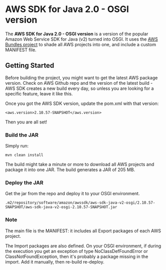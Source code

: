 # AWS SDK for Java 2.0 - OSGI version

The **AWS SDK for Java 2.0 - OSGI version** is a version of the popular Amazon Web Service SDK for Java (v2) turned into OSGI.
It uses the [AWS Bundles project](https://github.com/aws/aws-sdk-java-v2/tree/master/bundle) to shade all AWS projects into one, and include a custom MANIFEST file.

## Getting Started

Before building the project, you might want to get the latest AWS package version. Check on AWS Github repo and the version of the latest build - AWS SDK creates a new build every day, so unless you are looking for a specific feature, leave it like this.

Once you got the AWS SDK version, update the pom.xml with that version:

`<aws.version>2.10.57-SNAPSHOT</aws.version>`

Then you are all set!

### Build the JAR

Simply run:

`mvn clean install`

The build might take a minute or more to download all AWS projects and package it into one JAR.
The build generates a JAR of 205 MB. 

### Deploy the JAR

Get the jar from the repo and deploy it to your OSGI environment.

`.m2/repository/software/amazon/awssdk/aws-sdk-java-v2-osgi/2.10.57-SNAPSHOT/aws-sdk-java-v2-osgi-2.10.57-SNAPSHOT.jar`

### Note

The main file is the MANIFEST: it includes all Export packages of each AWS project. 

The Import packages are also defined. On your OSGI environment, if during the execution you get an exception of type NoClassDefFoundError or ClassNotFoundException, then it's probably a package missing in the import. Add it manually, then re-build re-deploy.
